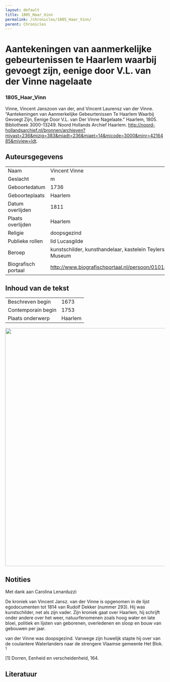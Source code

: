 ```yaml
---
layout: default
title: 1805_Haar_Vinn
permalink: /chronicles/1805_Haar_Vinn/
parent: Chronicles
--- 
```



# Aantekeningen van aanmerkelijke gebeurtenissen te Haarlem waarbij gevoegt zijn, eenige door V.L. van der Vinne nagelaate 

### 1805_Haar_Vinn 

Vinne, Vincent Janszoon van der, and Vincent Laurensz van der Vinne. “Aantekeningen van Aanmerkelijke Gebeurtenissen Te Haarlem Waarbij Gevoegt Zijn, Eenige Door V.L. van Der Vinne Nagelaate.” Haarlem, 1805. Bibliotheek 3000-13249. Noord Hollands Archief Haarlem. http://noord-hollandsarchief.nl/bronnen/archieven?mivast=236&mizig=383&miadt=236&miaet=14&micode=3000&minr=4216485&miview=ldt. 

## Auteursgegevens 

| | | 
| --------------- | --------------- | 
| Naam | Vincent Vinne | 
| Geslacht | m | 
| Geboortedatum | 1736 | 
| Geboorteplaats | Haarlem | 
| Datum overlijden | 1811 | 
| Plaats overlijden | Haarlem  | 
| Religie | doopsgezind | 
| Publieke rollen | lid Lucasgilde | 
| Beroep | kunstschilder, kunsthandelaar, kastelein Teylers Museum | 
| Biografisch portaal | http://www.biografischportaal.nl/persoon/01014097 | 

## Inhoud van de tekst 

| | | 
| --------------- | --------------- | 
| Beschreven begin | 1673 | 
| Contemporain begin | 1753 | 
| Plaats onderwerp | Haarlem | 

[<img src="..\..\barplots_chronicles\1805_Haar_Vinn.jpg" width="750"/>](..\..\barplots_chronicles\1805_Haar_Vinn.jpg) 

## Notities 

Met dank aan Carolina Lenarduzzi

De kroniek van Vincent Jansz. van der Vinne is opgenomen in de lijst
egodocumenten tot 1814 van Rudolf Dekker (nummer 293). Hij was kunstschilder,
net als zijn vader. Zijn kroniek gaat over Haarlem, hij schrijft onder andere
over het weer, natuurfenomenen zoals hoog water en late bloei, politiek en
lijsten van geborenen, overledenen en sloop en bouw van gebouwen per jaar.

van der Vinne was doopsgezind. Vanwege zijn huwelijk stapte hij over van de
coulantere Waterlanders naar de strengere Vlaamse gemeente Het Blok.
<sup>1</sup>

[1] Dorren, Eenheid en verscheidenheid, 164.



## Literatuur 

